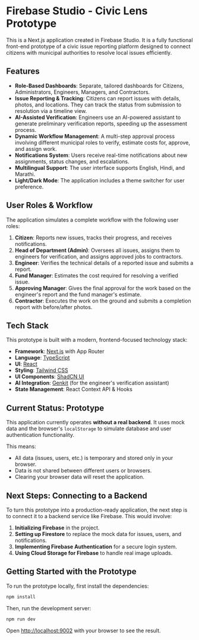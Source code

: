 # Firebase Studio - Civic Lens Prototype

This is a Next.js application created in Firebase Studio. It is a fully functional front-end prototype of a civic issue reporting platform designed to connect citizens with municipal authorities to resolve local issues efficiently.

## Features

- **Role-Based Dashboards**: Separate, tailored dashboards for Citizens, Administrators, Engineers, Managers, and Contractors.
- **Issue Reporting & Tracking**: Citizens can report issues with details, photos, and locations. They can track the status from submission to resolution via a timeline view.
- **AI-Assisted Verification**: Engineers use an AI-powered assistant to generate preliminary verification reports, speeding up the assessment process.
- **Dynamic Workflow Management**: A multi-step approval process involving different municipal roles to verify, estimate costs for, approve, and assign work.
- **Notifications System**: Users receive real-time notifications about new assignments, status changes, and escalations.
- **Multilingual Support**: The user interface supports English, Hindi, and Marathi.
- **Light/Dark Mode**: The application includes a theme switcher for user preference.

## User Roles & Workflow

The application simulates a complete workflow with the following user roles:

1.  **Citizen**: Reports new issues, tracks their progress, and receives notifications.
2.  **Head of Department (Admin)**: Oversees all issues, assigns them to engineers for verification, and assigns approved jobs to contractors.
3.  **Engineer**: Verifies the technical details of a reported issue and submits a report.
4.  **Fund Manager**: Estimates the cost required for resolving a verified issue.
5.  **Approving Manager**: Gives the final approval for the work based on the engineer's report and the fund manager's estimate.
6.  **Contractor**: Executes the work on the ground and submits a completion report with before/after photos.

## Tech Stack

This prototype is built with a modern, frontend-focused technology stack:

- **Framework**: [Next.js](https://nextjs.org/) with App Router
- **Language**: [TypeScript](https://www.typescriptlang.org/)
- **UI**: [React](https://react.dev/)
- **Styling**: [Tailwind CSS](https://tailwindcss.com/)
- **UI Components**: [ShadCN UI](https://ui.shadcn.com/)
- **AI Integration**: [Genkit](https://firebase.google.com/docs/genkit) (for the engineer's verification assistant)
- **State Management**: React Context API & Hooks

## Current Status: Prototype

This application currently operates **without a real backend**. It uses mock data and the browser's `localStorage` to simulate database and user authentication functionality.

This means:
- All data (issues, users, etc.) is temporary and stored only in your browser.
- Data is not shared between different users or browsers.
- Clearing your browser data will reset the application.

## Next Steps: Connecting to a Backend

To turn this prototype into a production-ready application, the next step is to connect it to a backend service like Firebase. This would involve:

1.  **Initializing Firebase** in the project.
2.  **Setting up Firestore** to replace the mock data for issues, users, and notifications.
3.  **Implementing Firebase Authentication** for a secure login system.
4.  **Using Cloud Storage for Firebase** to handle real image uploads.

## Getting Started with the Prototype

To run the prototype locally, first install the dependencies:

```bash
npm install
```

Then, run the development server:

```bash
npm run dev
```

Open [http://localhost:9002](http://localhost:9002) with your browser to see the result.
